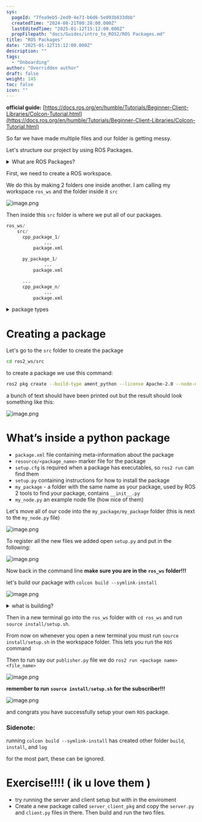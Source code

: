```yaml
---
sys:
  pageId: "7fea9eb5-2ed9-4e73-b6d6-5e093b833dbb"
  createdTime: "2024-08-21T00:28:00.000Z"
  lastEditedTime: "2025-01-12T15:12:00.000Z"
  propFilepath: "docs/Guides/intro_to_ROS2/ROS Packages.md"
title: "ROS Packages"
date: "2025-01-12T15:12:00.000Z"
description: ""
tags:
  - "Onboarding"
author: "Overridden author"
draft: false
weight: 145
toc: false
icon: ""
---
```


**official guide:** [https://docs.ros.org/en/humble/Tutorials/Beginner-Client-Libraries/Colcon-Tutorial.html](https://docs.ros.org/en/humble/Tutorials/Beginner-Client-Libraries/Colcon-Tutorial.html)

So far we have made multiple files and our folder is getting messy.

Let's structure our project by using ROS Packages.

<details>

<summary>What are ROS Packages?</summary>

ROS Packages are, as the name implies, packages of code that are highly sharable between ROS developers.

They consist of a folder, `package.xml` file, and source code

```python
      cpp_package_1/
		      ... imagine much code files here ..
          package.xml
```

</details>

First, we need to create a ROS workspace.

We do this by making 2 folders one inside another. I am calling my workspace `ros_ws` and the folder inside it `src`

![image.png](https://prod-files-secure.s3.us-west-2.amazonaws.com/d518164a-d88e-44d1-a4ee-3adb3bd8bce0/70706947-fd18-4537-a67b-e12946812d31/image.png?X-Amz-Algorithm=AWS4-HMAC-SHA256&X-Amz-Content-Sha256=UNSIGNED-PAYLOAD&X-Amz-Credential=ASIAZI2LB466ZP74DZRK%2F20250207%2Fus-west-2%2Fs3%2Faws4_request&X-Amz-Date=20250207T160854Z&X-Amz-Expires=3600&X-Amz-Security-Token=IQoJb3JpZ2luX2VjEF8aCXVzLXdlc3QtMiJHMEUCIQCA3OUU%2B464L1C7PlYduK30nG5YiFpZCkKOylJWPoBrkwIgIiTbhjuOC41JXiTQrCZR4WURytsCi5fqYKxufN5e2k4q%2FwMIeBAAGgw2Mzc0MjMxODM4MDUiDEx1%2BlFc%2BOMX0F2MGSrcA1xl6kpLGIAH3SnUUFUpfZ9t8DUTfCoTyropcg9L3KCnw0YYxlNqy7XW9XqDXlGjGIn9bJBvltdQ0OLmAqf6G4Ja%2BSQwlgWInbTkhbglErf5iwtzFqhycx05XemOjLUfxdAtG%2F%2FU7Ez%2BjPlfVUpV%2BhWC%2B%2FSVQFOt4S1iONLDaEaZxj87zgEyFwgbJs0AKZuU5UkNJlMUs88mlYq2%2BUfBf%2Bite5wQWFNGFfZp4bfkclH2u9AA0H3fLjNpOhCunCfVzkF9%2FuJqlPBGoiy81LLbCxDS8kKpiNo1gtM5hw%2FNh%2B%2F%2BMAozMYsxdNHp9VBiXv1y3NxoMfpQ8uf1%2Bo1qrXhimVpOJKeLF3NYmQfgrmSK86utBno7I9EHRDP8QIFaMf2PK2ASinTIs4jYRwcDpVxiNtx7a3gG9X1q4h5o2xa1Pfiz1PNgycllqVhDF6sORdu63zTit%2BVC73SP9Mv3%2BO%2Bc1KTgjByZMGQgL4WIfTFniis%2FmPo20wojyVcp3i%2BGbyj1PmCApVH46pZhpgi7slv2GjHTJ8QwoTSOXrVu7DiRAZrIJaalTWZfujNxaXFwb0Nz59xO8VsX%2B8kI7xvNwDttBg%2FBg%2BG568ngowj4QeBKdAzSUVVBVzNKuBM%2FuQVjMJDHmL0GOqUBW4V3Rx1EO9hfqIVg5cPPfQcK3taj0AwBFfR4GNoO2Tf2LFf%2F6PVbMFS6ZPUuYQzym%2F5SQdMBoSy%2Flj7VS8%2BLOuMDA7qk%2BdZJP8NJFoS6ePH7WLfMkWq6I4jbSqhwiFBg%2FzfIMRvqnB75j83NjSLlAmwZLjaUp8nskBcj3RldE871DjN1kQ9f6CY9PA01%2FPPJQiKge%2FIyTXLEcnneWQhJsEHs8cz%2F&X-Amz-Signature=257c27f5a94a4bf73729a0cb2b13164cfe07f88922f443c9644cfceea69e8285&X-Amz-SignedHeaders=host&x-id=GetObject)

Then inside this `src` folder is where we put all of our packages.

```python
ros_ws/
    src/
      cpp_package_1/
		      ...
          package.xml

      py_package_1/
		      ...
          package.xml

      ...
      cpp_package_n/
		      ...
          package.xml

```

<details>

<summary>package types</summary>

packages can be either `C++` or python.

the intern file structure is different for each but for this guide we will stick to creating python packages

</details>

# Creating a package

Let's go to the `src` folder to create the package

```bash
cd ros2_ws/src
```

to create a package we use this command:

```bash
ros2 pkg create --build-type ament_python --license Apache-2.0 --node-name my_node my_package
```

a bunch of text should have been printed out but the result should look something like this:

![image.png](https://prod-files-secure.s3.us-west-2.amazonaws.com/d518164a-d88e-44d1-a4ee-3adb3bd8bce0/e6cf1e3f-8512-4a3e-b131-079f800bf3e8/image.png?X-Amz-Algorithm=AWS4-HMAC-SHA256&X-Amz-Content-Sha256=UNSIGNED-PAYLOAD&X-Amz-Credential=ASIAZI2LB466ZP74DZRK%2F20250207%2Fus-west-2%2Fs3%2Faws4_request&X-Amz-Date=20250207T160854Z&X-Amz-Expires=3600&X-Amz-Security-Token=IQoJb3JpZ2luX2VjEF8aCXVzLXdlc3QtMiJHMEUCIQCA3OUU%2B464L1C7PlYduK30nG5YiFpZCkKOylJWPoBrkwIgIiTbhjuOC41JXiTQrCZR4WURytsCi5fqYKxufN5e2k4q%2FwMIeBAAGgw2Mzc0MjMxODM4MDUiDEx1%2BlFc%2BOMX0F2MGSrcA1xl6kpLGIAH3SnUUFUpfZ9t8DUTfCoTyropcg9L3KCnw0YYxlNqy7XW9XqDXlGjGIn9bJBvltdQ0OLmAqf6G4Ja%2BSQwlgWInbTkhbglErf5iwtzFqhycx05XemOjLUfxdAtG%2F%2FU7Ez%2BjPlfVUpV%2BhWC%2B%2FSVQFOt4S1iONLDaEaZxj87zgEyFwgbJs0AKZuU5UkNJlMUs88mlYq2%2BUfBf%2Bite5wQWFNGFfZp4bfkclH2u9AA0H3fLjNpOhCunCfVzkF9%2FuJqlPBGoiy81LLbCxDS8kKpiNo1gtM5hw%2FNh%2B%2F%2BMAozMYsxdNHp9VBiXv1y3NxoMfpQ8uf1%2Bo1qrXhimVpOJKeLF3NYmQfgrmSK86utBno7I9EHRDP8QIFaMf2PK2ASinTIs4jYRwcDpVxiNtx7a3gG9X1q4h5o2xa1Pfiz1PNgycllqVhDF6sORdu63zTit%2BVC73SP9Mv3%2BO%2Bc1KTgjByZMGQgL4WIfTFniis%2FmPo20wojyVcp3i%2BGbyj1PmCApVH46pZhpgi7slv2GjHTJ8QwoTSOXrVu7DiRAZrIJaalTWZfujNxaXFwb0Nz59xO8VsX%2B8kI7xvNwDttBg%2FBg%2BG568ngowj4QeBKdAzSUVVBVzNKuBM%2FuQVjMJDHmL0GOqUBW4V3Rx1EO9hfqIVg5cPPfQcK3taj0AwBFfR4GNoO2Tf2LFf%2F6PVbMFS6ZPUuYQzym%2F5SQdMBoSy%2Flj7VS8%2BLOuMDA7qk%2BdZJP8NJFoS6ePH7WLfMkWq6I4jbSqhwiFBg%2FzfIMRvqnB75j83NjSLlAmwZLjaUp8nskBcj3RldE871DjN1kQ9f6CY9PA01%2FPPJQiKge%2FIyTXLEcnneWQhJsEHs8cz%2F&X-Amz-Signature=4c20a8ae2553396afd9cc6c771b0ca44c7df923c2f03f5f4698a6ee79d552ced&X-Amz-SignedHeaders=host&x-id=GetObject)

# What’s inside a python package

- `package.xml` file containing meta-information about the package
- `resource/<package_name>` marker file for the package
- `setup.cfg` is required when a package has executables, so `ros2 run` can find them
- `setup.py` containing instructions for how to install the package
- `my_package` - a folder with the same name as your package, used by ROS 2 tools to find your package, contains `__init__.py`
- `my_node.py` an example node file (how nice of them)

Let's move all of our code into the `my_package/my_package` folder (this is next to the `my_node.py` file)

![image.png](https://prod-files-secure.s3.us-west-2.amazonaws.com/d518164a-d88e-44d1-a4ee-3adb3bd8bce0/9ce58f11-0da9-4d3e-b86d-506a9685d378/image.png?X-Amz-Algorithm=AWS4-HMAC-SHA256&X-Amz-Content-Sha256=UNSIGNED-PAYLOAD&X-Amz-Credential=ASIAZI2LB466ZP74DZRK%2F20250207%2Fus-west-2%2Fs3%2Faws4_request&X-Amz-Date=20250207T160854Z&X-Amz-Expires=3600&X-Amz-Security-Token=IQoJb3JpZ2luX2VjEF8aCXVzLXdlc3QtMiJHMEUCIQCA3OUU%2B464L1C7PlYduK30nG5YiFpZCkKOylJWPoBrkwIgIiTbhjuOC41JXiTQrCZR4WURytsCi5fqYKxufN5e2k4q%2FwMIeBAAGgw2Mzc0MjMxODM4MDUiDEx1%2BlFc%2BOMX0F2MGSrcA1xl6kpLGIAH3SnUUFUpfZ9t8DUTfCoTyropcg9L3KCnw0YYxlNqy7XW9XqDXlGjGIn9bJBvltdQ0OLmAqf6G4Ja%2BSQwlgWInbTkhbglErf5iwtzFqhycx05XemOjLUfxdAtG%2F%2FU7Ez%2BjPlfVUpV%2BhWC%2B%2FSVQFOt4S1iONLDaEaZxj87zgEyFwgbJs0AKZuU5UkNJlMUs88mlYq2%2BUfBf%2Bite5wQWFNGFfZp4bfkclH2u9AA0H3fLjNpOhCunCfVzkF9%2FuJqlPBGoiy81LLbCxDS8kKpiNo1gtM5hw%2FNh%2B%2F%2BMAozMYsxdNHp9VBiXv1y3NxoMfpQ8uf1%2Bo1qrXhimVpOJKeLF3NYmQfgrmSK86utBno7I9EHRDP8QIFaMf2PK2ASinTIs4jYRwcDpVxiNtx7a3gG9X1q4h5o2xa1Pfiz1PNgycllqVhDF6sORdu63zTit%2BVC73SP9Mv3%2BO%2Bc1KTgjByZMGQgL4WIfTFniis%2FmPo20wojyVcp3i%2BGbyj1PmCApVH46pZhpgi7slv2GjHTJ8QwoTSOXrVu7DiRAZrIJaalTWZfujNxaXFwb0Nz59xO8VsX%2B8kI7xvNwDttBg%2FBg%2BG568ngowj4QeBKdAzSUVVBVzNKuBM%2FuQVjMJDHmL0GOqUBW4V3Rx1EO9hfqIVg5cPPfQcK3taj0AwBFfR4GNoO2Tf2LFf%2F6PVbMFS6ZPUuYQzym%2F5SQdMBoSy%2Flj7VS8%2BLOuMDA7qk%2BdZJP8NJFoS6ePH7WLfMkWq6I4jbSqhwiFBg%2FzfIMRvqnB75j83NjSLlAmwZLjaUp8nskBcj3RldE871DjN1kQ9f6CY9PA01%2FPPJQiKge%2FIyTXLEcnneWQhJsEHs8cz%2F&X-Amz-Signature=9aa934bdd0aaefe23a0ae826450daec4236a78dc5c128619fd18dac425afcb5a&X-Amz-SignedHeaders=host&x-id=GetObject)

To register all the new files we added open `setup.py` and put in the following:

![image.png](https://prod-files-secure.s3.us-west-2.amazonaws.com/d518164a-d88e-44d1-a4ee-3adb3bd8bce0/1cd7c262-4cae-4496-9d75-c178537d24a2/image.png?X-Amz-Algorithm=AWS4-HMAC-SHA256&X-Amz-Content-Sha256=UNSIGNED-PAYLOAD&X-Amz-Credential=ASIAZI2LB466ZP74DZRK%2F20250207%2Fus-west-2%2Fs3%2Faws4_request&X-Amz-Date=20250207T160854Z&X-Amz-Expires=3600&X-Amz-Security-Token=IQoJb3JpZ2luX2VjEF8aCXVzLXdlc3QtMiJHMEUCIQCA3OUU%2B464L1C7PlYduK30nG5YiFpZCkKOylJWPoBrkwIgIiTbhjuOC41JXiTQrCZR4WURytsCi5fqYKxufN5e2k4q%2FwMIeBAAGgw2Mzc0MjMxODM4MDUiDEx1%2BlFc%2BOMX0F2MGSrcA1xl6kpLGIAH3SnUUFUpfZ9t8DUTfCoTyropcg9L3KCnw0YYxlNqy7XW9XqDXlGjGIn9bJBvltdQ0OLmAqf6G4Ja%2BSQwlgWInbTkhbglErf5iwtzFqhycx05XemOjLUfxdAtG%2F%2FU7Ez%2BjPlfVUpV%2BhWC%2B%2FSVQFOt4S1iONLDaEaZxj87zgEyFwgbJs0AKZuU5UkNJlMUs88mlYq2%2BUfBf%2Bite5wQWFNGFfZp4bfkclH2u9AA0H3fLjNpOhCunCfVzkF9%2FuJqlPBGoiy81LLbCxDS8kKpiNo1gtM5hw%2FNh%2B%2F%2BMAozMYsxdNHp9VBiXv1y3NxoMfpQ8uf1%2Bo1qrXhimVpOJKeLF3NYmQfgrmSK86utBno7I9EHRDP8QIFaMf2PK2ASinTIs4jYRwcDpVxiNtx7a3gG9X1q4h5o2xa1Pfiz1PNgycllqVhDF6sORdu63zTit%2BVC73SP9Mv3%2BO%2Bc1KTgjByZMGQgL4WIfTFniis%2FmPo20wojyVcp3i%2BGbyj1PmCApVH46pZhpgi7slv2GjHTJ8QwoTSOXrVu7DiRAZrIJaalTWZfujNxaXFwb0Nz59xO8VsX%2B8kI7xvNwDttBg%2FBg%2BG568ngowj4QeBKdAzSUVVBVzNKuBM%2FuQVjMJDHmL0GOqUBW4V3Rx1EO9hfqIVg5cPPfQcK3taj0AwBFfR4GNoO2Tf2LFf%2F6PVbMFS6ZPUuYQzym%2F5SQdMBoSy%2Flj7VS8%2BLOuMDA7qk%2BdZJP8NJFoS6ePH7WLfMkWq6I4jbSqhwiFBg%2FzfIMRvqnB75j83NjSLlAmwZLjaUp8nskBcj3RldE871DjN1kQ9f6CY9PA01%2FPPJQiKge%2FIyTXLEcnneWQhJsEHs8cz%2F&X-Amz-Signature=fe39cc77b66b7b3046e41a2b1a6073acf63d552b7a8e68279068d129044d13f2&X-Amz-SignedHeaders=host&x-id=GetObject)

Now back in the command line **make sure you are in the** **`ros_ws`** **folder!!!**

let's build our package with `colcon build --symlink-install`

![image.png](https://prod-files-secure.s3.us-west-2.amazonaws.com/d518164a-d88e-44d1-a4ee-3adb3bd8bce0/2f2a0d27-b173-48fd-b189-5f5c0ce65619/image.png?X-Amz-Algorithm=AWS4-HMAC-SHA256&X-Amz-Content-Sha256=UNSIGNED-PAYLOAD&X-Amz-Credential=ASIAZI2LB466ZP74DZRK%2F20250207%2Fus-west-2%2Fs3%2Faws4_request&X-Amz-Date=20250207T160854Z&X-Amz-Expires=3600&X-Amz-Security-Token=IQoJb3JpZ2luX2VjEF8aCXVzLXdlc3QtMiJHMEUCIQCA3OUU%2B464L1C7PlYduK30nG5YiFpZCkKOylJWPoBrkwIgIiTbhjuOC41JXiTQrCZR4WURytsCi5fqYKxufN5e2k4q%2FwMIeBAAGgw2Mzc0MjMxODM4MDUiDEx1%2BlFc%2BOMX0F2MGSrcA1xl6kpLGIAH3SnUUFUpfZ9t8DUTfCoTyropcg9L3KCnw0YYxlNqy7XW9XqDXlGjGIn9bJBvltdQ0OLmAqf6G4Ja%2BSQwlgWInbTkhbglErf5iwtzFqhycx05XemOjLUfxdAtG%2F%2FU7Ez%2BjPlfVUpV%2BhWC%2B%2FSVQFOt4S1iONLDaEaZxj87zgEyFwgbJs0AKZuU5UkNJlMUs88mlYq2%2BUfBf%2Bite5wQWFNGFfZp4bfkclH2u9AA0H3fLjNpOhCunCfVzkF9%2FuJqlPBGoiy81LLbCxDS8kKpiNo1gtM5hw%2FNh%2B%2F%2BMAozMYsxdNHp9VBiXv1y3NxoMfpQ8uf1%2Bo1qrXhimVpOJKeLF3NYmQfgrmSK86utBno7I9EHRDP8QIFaMf2PK2ASinTIs4jYRwcDpVxiNtx7a3gG9X1q4h5o2xa1Pfiz1PNgycllqVhDF6sORdu63zTit%2BVC73SP9Mv3%2BO%2Bc1KTgjByZMGQgL4WIfTFniis%2FmPo20wojyVcp3i%2BGbyj1PmCApVH46pZhpgi7slv2GjHTJ8QwoTSOXrVu7DiRAZrIJaalTWZfujNxaXFwb0Nz59xO8VsX%2B8kI7xvNwDttBg%2FBg%2BG568ngowj4QeBKdAzSUVVBVzNKuBM%2FuQVjMJDHmL0GOqUBW4V3Rx1EO9hfqIVg5cPPfQcK3taj0AwBFfR4GNoO2Tf2LFf%2F6PVbMFS6ZPUuYQzym%2F5SQdMBoSy%2Flj7VS8%2BLOuMDA7qk%2BdZJP8NJFoS6ePH7WLfMkWq6I4jbSqhwiFBg%2FzfIMRvqnB75j83NjSLlAmwZLjaUp8nskBcj3RldE871DjN1kQ9f6CY9PA01%2FPPJQiKge%2FIyTXLEcnneWQhJsEHs8cz%2F&X-Amz-Signature=deac691fc58365d2db1a256e1f6243dfcfd82052bf987639d025004b04126bc1&X-Amz-SignedHeaders=host&x-id=GetObject)

<details>

<summary>what is building?</summary>

if you are a CS major at Rose-Hulman you will learn the answer to this in CSSE132

but TLDR; is it combines all the code files into one program that can be run easily 

</details>

Then in a new terminal go into the `ros_ws` folder with `cd ros_ws` and run `source install/setup.sh`. 

From now on whenever you open a new terminal you must run `source install/setup.sh` in the workspace folder. This lets you run the `ROS` command

Then to run say our `publisher.py` file we do `ros2 run <package name> <file_name>`

![image.png](https://prod-files-secure.s3.us-west-2.amazonaws.com/d518164a-d88e-44d1-a4ee-3adb3bd8bce0/4f4b1219-3a44-4632-aa0a-ce3471699f59/image.png?X-Amz-Algorithm=AWS4-HMAC-SHA256&X-Amz-Content-Sha256=UNSIGNED-PAYLOAD&X-Amz-Credential=ASIAZI2LB466ZP74DZRK%2F20250207%2Fus-west-2%2Fs3%2Faws4_request&X-Amz-Date=20250207T160854Z&X-Amz-Expires=3600&X-Amz-Security-Token=IQoJb3JpZ2luX2VjEF8aCXVzLXdlc3QtMiJHMEUCIQCA3OUU%2B464L1C7PlYduK30nG5YiFpZCkKOylJWPoBrkwIgIiTbhjuOC41JXiTQrCZR4WURytsCi5fqYKxufN5e2k4q%2FwMIeBAAGgw2Mzc0MjMxODM4MDUiDEx1%2BlFc%2BOMX0F2MGSrcA1xl6kpLGIAH3SnUUFUpfZ9t8DUTfCoTyropcg9L3KCnw0YYxlNqy7XW9XqDXlGjGIn9bJBvltdQ0OLmAqf6G4Ja%2BSQwlgWInbTkhbglErf5iwtzFqhycx05XemOjLUfxdAtG%2F%2FU7Ez%2BjPlfVUpV%2BhWC%2B%2FSVQFOt4S1iONLDaEaZxj87zgEyFwgbJs0AKZuU5UkNJlMUs88mlYq2%2BUfBf%2Bite5wQWFNGFfZp4bfkclH2u9AA0H3fLjNpOhCunCfVzkF9%2FuJqlPBGoiy81LLbCxDS8kKpiNo1gtM5hw%2FNh%2B%2F%2BMAozMYsxdNHp9VBiXv1y3NxoMfpQ8uf1%2Bo1qrXhimVpOJKeLF3NYmQfgrmSK86utBno7I9EHRDP8QIFaMf2PK2ASinTIs4jYRwcDpVxiNtx7a3gG9X1q4h5o2xa1Pfiz1PNgycllqVhDF6sORdu63zTit%2BVC73SP9Mv3%2BO%2Bc1KTgjByZMGQgL4WIfTFniis%2FmPo20wojyVcp3i%2BGbyj1PmCApVH46pZhpgi7slv2GjHTJ8QwoTSOXrVu7DiRAZrIJaalTWZfujNxaXFwb0Nz59xO8VsX%2B8kI7xvNwDttBg%2FBg%2BG568ngowj4QeBKdAzSUVVBVzNKuBM%2FuQVjMJDHmL0GOqUBW4V3Rx1EO9hfqIVg5cPPfQcK3taj0AwBFfR4GNoO2Tf2LFf%2F6PVbMFS6ZPUuYQzym%2F5SQdMBoSy%2Flj7VS8%2BLOuMDA7qk%2BdZJP8NJFoS6ePH7WLfMkWq6I4jbSqhwiFBg%2FzfIMRvqnB75j83NjSLlAmwZLjaUp8nskBcj3RldE871DjN1kQ9f6CY9PA01%2FPPJQiKge%2FIyTXLEcnneWQhJsEHs8cz%2F&X-Amz-Signature=85a44cb24ca21c63134f3214a92a03978b169cf5eb49638cdaa046f89537871b&X-Amz-SignedHeaders=host&x-id=GetObject)

**remember to run** **`source install/setup.sh`** **for the subscriber!!!**

![image.png](https://prod-files-secure.s3.us-west-2.amazonaws.com/d518164a-d88e-44d1-a4ee-3adb3bd8bce0/02121119-dad4-49ec-8356-c956108b4243/image.png?X-Amz-Algorithm=AWS4-HMAC-SHA256&X-Amz-Content-Sha256=UNSIGNED-PAYLOAD&X-Amz-Credential=ASIAZI2LB466ZP74DZRK%2F20250207%2Fus-west-2%2Fs3%2Faws4_request&X-Amz-Date=20250207T160854Z&X-Amz-Expires=3600&X-Amz-Security-Token=IQoJb3JpZ2luX2VjEF8aCXVzLXdlc3QtMiJHMEUCIQCA3OUU%2B464L1C7PlYduK30nG5YiFpZCkKOylJWPoBrkwIgIiTbhjuOC41JXiTQrCZR4WURytsCi5fqYKxufN5e2k4q%2FwMIeBAAGgw2Mzc0MjMxODM4MDUiDEx1%2BlFc%2BOMX0F2MGSrcA1xl6kpLGIAH3SnUUFUpfZ9t8DUTfCoTyropcg9L3KCnw0YYxlNqy7XW9XqDXlGjGIn9bJBvltdQ0OLmAqf6G4Ja%2BSQwlgWInbTkhbglErf5iwtzFqhycx05XemOjLUfxdAtG%2F%2FU7Ez%2BjPlfVUpV%2BhWC%2B%2FSVQFOt4S1iONLDaEaZxj87zgEyFwgbJs0AKZuU5UkNJlMUs88mlYq2%2BUfBf%2Bite5wQWFNGFfZp4bfkclH2u9AA0H3fLjNpOhCunCfVzkF9%2FuJqlPBGoiy81LLbCxDS8kKpiNo1gtM5hw%2FNh%2B%2F%2BMAozMYsxdNHp9VBiXv1y3NxoMfpQ8uf1%2Bo1qrXhimVpOJKeLF3NYmQfgrmSK86utBno7I9EHRDP8QIFaMf2PK2ASinTIs4jYRwcDpVxiNtx7a3gG9X1q4h5o2xa1Pfiz1PNgycllqVhDF6sORdu63zTit%2BVC73SP9Mv3%2BO%2Bc1KTgjByZMGQgL4WIfTFniis%2FmPo20wojyVcp3i%2BGbyj1PmCApVH46pZhpgi7slv2GjHTJ8QwoTSOXrVu7DiRAZrIJaalTWZfujNxaXFwb0Nz59xO8VsX%2B8kI7xvNwDttBg%2FBg%2BG568ngowj4QeBKdAzSUVVBVzNKuBM%2FuQVjMJDHmL0GOqUBW4V3Rx1EO9hfqIVg5cPPfQcK3taj0AwBFfR4GNoO2Tf2LFf%2F6PVbMFS6ZPUuYQzym%2F5SQdMBoSy%2Flj7VS8%2BLOuMDA7qk%2BdZJP8NJFoS6ePH7WLfMkWq6I4jbSqhwiFBg%2FzfIMRvqnB75j83NjSLlAmwZLjaUp8nskBcj3RldE871DjN1kQ9f6CY9PA01%2FPPJQiKge%2FIyTXLEcnneWQhJsEHs8cz%2F&X-Amz-Signature=d376565067d21b6665488d7d2f290cd5c080b764f4ef6ce77835eba757c3dbfb&X-Amz-SignedHeaders=host&x-id=GetObject)

and congrats you have successfully setup your own `ROS` package.

### Sidenote:

running `colcon build --symlink-install` has created other folder `build`, `install`, and `log`

for the most part, these can be ignored.

# Exercise!!!! ( ik u love them )

- try running the server and client setup but with in the enviroment
- Create a new package called `server_client_pkg` and copy the `server.py` and `client.py` files in there. Then build and run the two files.
